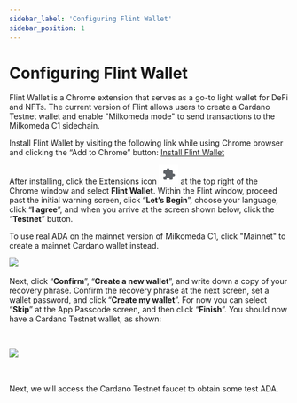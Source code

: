 ```yaml
---
sidebar_label: 'Configuring Flint Wallet'
sidebar_position: 1
---
```



# Configuring Flint Wallet

Flint Wallet is a Chrome extension that serves as a go-to light wallet for DeFi and NFTs. The current version of Flint allows users to create a Cardano Testnet wallet and enable "Milkomeda mode" to send transactions to the Milkomeda C1 sidechain.

Install Flint Wallet by visiting the following link while using Chrome browser and clicking the “Add to Chrome” button: [Install Flint Wallet](https://chrome.google.com/webstore/detail/flint/hnhobjmcibchnmglfbldbfabcgaknlkj)​

After installing, click the Extensions icon ![](/img/chrome-extensions-icon.png) at the top right of the Chrome window and select **Flint Wallet**. Within the Flint window, proceed past the initial warning screen, click “**Let’s Begin**”, choose your language, click “**I agree**”, and when you arrive at the screen shown below, click the “**Testnet**” button.

To use real ADA on the mainnet version of Milkomeda C1, click "Mainnet" to create a mainnet Cardano wallet instead.

![](https://219607439-files.gitbook.io/~/files/v0/b/gitbook-x-prod.appspot.com/o/spaces%2FiSJiJU03fzOYGsKJ0KBc%2Fuploads%2FLpSuY9HO931ZS5142L6B%2Fimage.png?alt=media&token=d52acc47-8804-4932-b4aa-8f35945af823)

Next, click “**Confirm**”, “**Create a new wallet**”, and write down a copy of your recovery phrase. Confirm the recovery phrase at the next screen, set a wallet password, and click “**Create my wallet**”. For now you can select “**Skip**” at the App Passcode screen, and then click “**Finish**”. You should now have a Cardano Testnet wallet, as shown:

​

![](https://219607439-files.gitbook.io/~/files/v0/b/gitbook-x-prod.appspot.com/o/spaces%2FiSJiJU03fzOYGsKJ0KBc%2Fuploads%2FzQgT1d9AKH19CCuOSyq7%2Fimage.png?alt=media&token=5d0e19b2-c12f-4847-8ccd-3ab0f2dd43d3)

​

Next, we will access the Cardano Testnet faucet to obtain some test ADA.